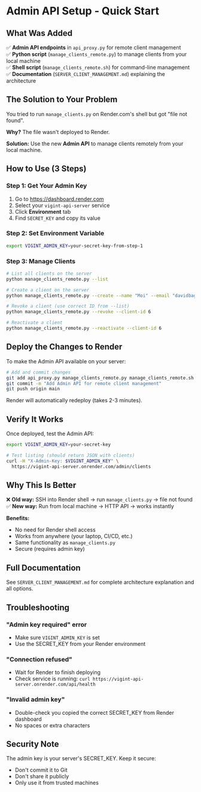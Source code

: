 # Admin API Setup - Quick Start

## What Was Added

✅ **Admin API endpoints** in `api_proxy.py` for remote client management  
✅ **Python script** (`manage_clients_remote.py`) to manage clients from your local machine  
✅ **Shell script** (`manage_clients_remote.sh`) for command-line management  
✅ **Documentation** (`SERVER_CLIENT_MANAGEMENT.md`) explaining the architecture  

## The Solution to Your Problem

You tried to run `manage_clients.py` on Render.com's shell but got "file not found". 

**Why?** The file wasn't deployed to Render.

**Solution:** Use the new **Admin API** to manage clients remotely from your local machine.

## How to Use (3 Steps)

### Step 1: Get Your Admin Key

1. Go to https://dashboard.render.com
2. Select your `vigint-api-server` service
3. Click **Environment** tab
4. Find `SECRET_KEY` and copy its value

### Step 2: Set Environment Variable

```bash
export VIGINT_ADMIN_KEY=your-secret-key-from-step-1
```

### Step 3: Manage Clients

```bash
# List all clients on the server
python manage_clients_remote.py --list

# Create a client on the server
python manage_clients_remote.py --create --name "Moi" --email "davidbagory@gmail.com"

# Revoke a client (use correct ID from --list)
python manage_clients_remote.py --revoke --client-id 6

# Reactivate a client
python manage_clients_remote.py --reactivate --client-id 6
```

## Deploy the Changes to Render

To make the Admin API available on your server:

```bash
# Add and commit changes
git add api_proxy.py manage_clients_remote.py manage_clients_remote.sh SERVER_CLIENT_MANAGEMENT.md ADMIN_API_SETUP.md
git commit -m "Add Admin API for remote client management"
git push origin main
```

Render will automatically redeploy (takes 2-3 minutes).

## Verify It Works

Once deployed, test the Admin API:

```bash
export VIGINT_ADMIN_KEY=your-secret-key

# Test listing (should return JSON with clients)
curl -H "X-Admin-Key: $VIGINT_ADMIN_KEY" \
  https://vigint-api-server.onrender.com/admin/clients
```

## Why This Is Better

❌ **Old way:** SSH into Render shell → run `manage_clients.py` → file not found  
✅ **New way:** Run from local machine → HTTP API → works instantly  

**Benefits:**
- No need for Render shell access
- Works from anywhere (your laptop, CI/CD, etc.)
- Same functionality as `manage_clients.py`
- Secure (requires admin key)

## Full Documentation

See `SERVER_CLIENT_MANAGEMENT.md` for complete architecture explanation and all options.

## Troubleshooting

### "Admin key required" error
- Make sure `VIGINT_ADMIN_KEY` is set
- Use the SECRET_KEY from your Render environment

### "Connection refused"
- Wait for Render to finish deploying
- Check service is running: `curl https://vigint-api-server.onrender.com/api/health`

### "Invalid admin key"
- Double-check you copied the correct SECRET_KEY from Render dashboard
- No spaces or extra characters

## Security Note

The admin key is your server's SECRET_KEY. Keep it secure:
- Don't commit it to Git
- Don't share it publicly
- Only use it from trusted machines
